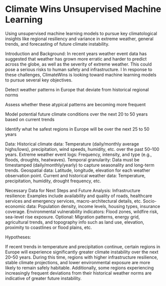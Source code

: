 # Climate Wins Unsupervised Machine Learning
Using unsupervised machine learning models to pursue key climatological insights like regional resiliency and variance in extreme weather, general trends, and forecasting of future climate instability.  

Introduction and Background: In recent years weather event data has suggested that weather has grown more erratic and harder to predict across the globe, as well as the  severity of extreme weather. This could pose a serious risks to  human safety and infrastructure.  I
In response to these challenges, ClimateWins is  looking toward machine learning  models to pursue several key objectives.

Detect weather patterns in Europe that deviate from historical regional norms

Assess whether these atypical patterns are becoming more frequent

 Model potential future climate conditions over the next 20 to 50 years based on current trends

 Identify what he safest regions in Europe will be over the next 25 to 50 years



Data:
Historical climate data: Temperature (daily/monthly average highs/lows), precipitation, wind speeds, humidity, etc. over the past 50–100 years.
Extreme weather event logs: Frequency, intensity, and type (e.g., floods, droughts, heatwaves).
Temporal granularity: Data must be timestamped (daily/monthly/yearly) to capture seasonality and long-term trends.
Geospatial data: Latitude, longitude, elevation for each weather observation point.
Current and historical weather data: Temperature, precipitation,  humidity, drought frequency, etc. 

Necessary Data for Next Steps and Future Analysis: 
Infrastructure resilience:  Examples include availability and quality of roads, healthcare services and emergency services,  macro-architectural details, etc.
Socio-economic data: Population density, income levels, housing types, insurance coverage.
Environmental vulnerability indicators: Flood zones, wildfire risk, sea-level rise exposure.
Optional: Migration patterns, energy grid, agricultural trends, and topography info such as land use, elevation, proximity to coastlines or flood plains, etc.

Hypotheses:

If recent trends in temperature and precipitation continue, certain regions in Europe will experience significantly greater climate instability over the next 20–50 years. During this time, regions with higher infrastructure resilience, stable climate projections, and lower environmental exposure are more likely to remain safely habitable. Additionally, some regions experiencing increasingly frequent deviations from their historical weather norms are indicative of greater future instability.
